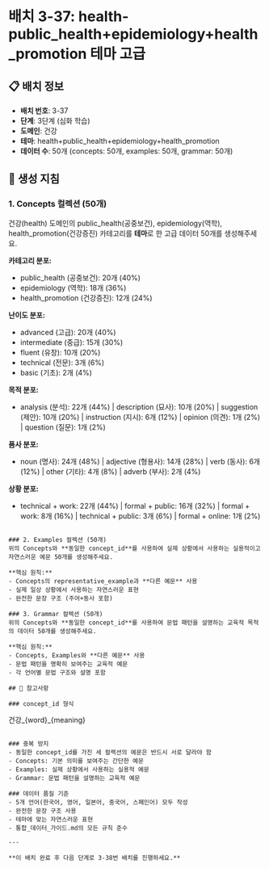 # 배치 3-37: health-public_health+epidemiology+health_promotion 테마 고급

## 📋 배치 정보
- **배치 번호**: 3-37
- **단계**: 3단계 (심화 학습)
- **도메인**: 건강
- **테마**: health+public_health+epidemiology+health_promotion
- **데이터 수**: 50개 (concepts: 50개, examples: 50개, grammar: 50개)

## 🎯 생성 지침

### 1. Concepts 컬렉션 (50개)
건강(health) 도메인의 public_health(공중보건), epidemiology(역학), health_promotion(건강증진) 카테고리를 **테마**로 한 고급 데이터 50개를 생성해주세요.

**카테고리 분포:**
- public_health (공중보건): 20개 (40%)
- epidemiology (역학): 18개 (36%)
- health_promotion (건강증진): 12개 (24%)

**난이도 분포:**
- advanced (고급): 20개 (40%)
- intermediate (중급): 15개 (30%)
- fluent (유창): 10개 (20%)
- technical (전문): 3개 (6%)
- basic (기초): 2개 (4%)

**목적 분포:**
- analysis (분석): 22개 (44%) | description (묘사): 10개 (20%) | suggestion (제안): 10개 (20%) | instruction (지시): 6개 (12%) | opinion (의견): 1개 (2%) | question (질문): 1개 (2%)

**품사 분포:**
- noun (명사): 24개 (48%) | adjective (형용사): 14개 (28%) | verb (동사): 6개 (12%) | other (기타): 4개 (8%) | adverb (부사): 2개 (4%)

**상황 분포:**
- technical + work: 22개 (44%) | formal + public: 16개 (32%) | formal + work: 8개 (16%) | technical + public: 3개 (6%) | formal + online: 1개 (2%)

```

### 2. Examples 컬렉션 (50개)
위의 Concepts와 **동일한 concept_id**를 사용하여 실제 상황에서 사용하는 실용적이고 자연스러운 예문 50개를 생성해주세요.

**핵심 원칙:**
- Concepts의 representative_example과 **다른 예문** 사용
- 실제 일상 상황에서 사용하는 자연스러운 표현
- 완전한 문장 구조 (주어+동사 포함)

### 3. Grammar 컬렉션 (50개)
위의 Concepts와 **동일한 concept_id**를 사용하여 문법 패턴을 설명하는 교육적 목적의 데이터 50개를 생성해주세요.

**핵심 원칙:**
- Concepts, Examples와 **다른 예문** 사용
- 문법 패턴을 명확히 보여주는 교육적 예문
- 각 언어별 문법 구조와 설명 포함

## 📝 참고사항

### concept_id 형식
```
건강_{word}_{meaning}
```

### 중복 방지
- 동일한 concept_id를 가진 세 컬렉션의 예문은 반드시 서로 달라야 함
- Concepts: 기본 의미를 보여주는 간단한 예문
- Examples: 실제 상황에서 사용하는 실용적 예문  
- Grammar: 문법 패턴을 설명하는 교육적 예문

### 데이터 품질 기준
- 5개 언어(한국어, 영어, 일본어, 중국어, 스페인어) 모두 작성
- 완전한 문장 구조 사용
- 테마에 맞는 자연스러운 표현
- 통합_데이터_가이드.md의 모든 규칙 준수

---

**이 배치 완료 후 다음 단계로 3-38번 배치를 진행하세요.**